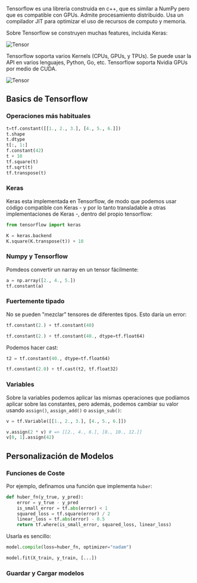 Tensorflow es una librería construida en c++, que es similar a NumPy pero que es compatible con GPUs. Admite procesamiento distribuido. Usa un compilador JIT para optimizar el uso de recursos de computo y memoria.

Sobre Tensorflow se construyen muchas features, incluida Keras:

![Tensor](.\imagenes\librerias_tf.png)

Tensorflow soporta varios Kernels (CPUs, GPUs, y TPUs). Se puede usar la API en varios lenguajes, Python, Go, etc. Tensorflow soporta Nvidia GPUs por medio de CUDA.

![Tensor](.\imagenes\tf.png)

## Basics de Tensorflow
### Operaciones más habituales

```py
t=tf.constant([[1., 2., 3.], [4., 5., 6.]])
t.shape
t.dtype
t[:, 1:]
f.constant(42)
t + 10
tf.square(t)
tf.sqrt(t)
tf.transpose(t)
```

### Keras

Keras esta implementada en Tensorflow, de modo que podemos usar código compatible con Keras - y por lo tanto transladable a otras implementaciones de Keras -, dentro del propio tensorflow:

```py
from tensorflow import keras

K = keras.backend
K.square(K.transpose(t)) + 10
```

### Numpy y Tensorflow

Pomdeos convertir un narray en un tensor fácilmente:

```py
a = np.array([2., 4., 5.])
tf.constant(a)
```

### Fuertemente tipado

No se pueden "mezclar" tensores de diferentes tipos. Esto daría un error:

```py
tf.constant(2.) + tf.constant(40)

tf.constant(2.) + tf.constant(40., dtype=tf.float64)
```

Podemos hacer cast:

```py
t2 = tf.constant(40., dtype=tf.float64)

tf.constant(2.0) + tf.cast(t2, tf.float32)
```

### Variables

Sobre la variables podemos aplicar las mismas operaciones que podíamos aplicar sobre las constantes, pero además, podemos cambiar su valor usando `assign()`, `assign_add()` o `assign_sub()`:

```py
v = tf.Variable([[1., 2., 3.], [4., 5., 6.]])

v.assign(2 * v) # => [[2., 4., 6.], [8., 10., 12.]]
v[0, 1].assign(42)
```

## Personalización de Modelos

### Funciones de Coste

Por ejemplo, definamos una función que implementa `huber`:

```py
def huber_fn(y_true, y_pred):
    error = y_true - y_pred
    is_small_error = tf.abs(error) < 1
    squared_loss = tf.square(error) / 2
    linear_loss = tf.abs(error) - 0.5
    return tf.where(is_small_error, squared_loss, linear_loss)
```

Usarla es sencillo:

```py
model.compile(loss=huber_fn, optimizer="nadam")

model.fit(X_train, y_train, [...])
``` 

### Guardar y Cargar modelos



